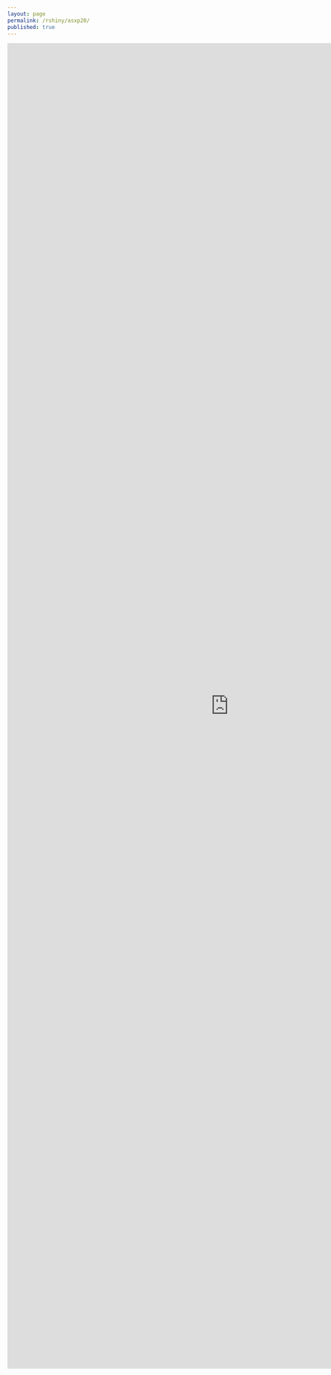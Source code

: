 ```yaml
---
layout: page
permalink: /rshiny/asxp20/
published: true
---
```


<iframe src="https://mpham.shinyapps.io/asxp20/" style="border:none;width:1000px;height:3000px;"></iframe>
